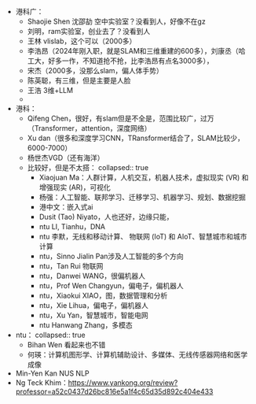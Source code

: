 - 港科广：
	- Shaojie Shen 沈邵劼 空中实验室？没看到人，好像不在gz
	- 刘明，ram实验室，创业去了？没看到人
	- 王林 vlislab，这个可以（2000多）
	- 李浩昂（2024年刚入职，就是SLAM和三维重建的600多），刘康丞（哈工大，好多一作，不知道抢不抢，比李浩昂有点名3000多），
	- 宋杰（2000多，没那么slam，偏人体手势）
	- 陈英聪，有三维，但是主要是人脸
	- 王浩 3维+LLM
	-
- 港科：
	- Qifeng Chen，很好，有slam但是不全是，范围比较广，过万（Transformer，attention，深度网络）
	- Xu dan（很多和深度学习CNN，TRansformer结合了，SLAM比较少，6000-7000）
	- 杨世杰VGD（还有海洋）
	- 比较好，但是不太搭：
	  collapsed:: true
		- Xiaojuan Ma：人群计算，人机交互，机器人技术，虚拟现实 (VR) 和增强现实 (AR)，可视化
		- 杨强：人工智能、联邦学习、迁移学习、机器学习、规划、数据挖掘
		- 港中文：嵌入式ai
		- Dusit (Tao) Niyato，人也还好，边缘只能，
		- ntu LI, Tianhu，DNA
		- ntu 李默，无线和移动计算、 物联网 (IoT) 和 AIoT、智慧城市和城市计算
		- ntu，Sinno Jialin Pan涉及人工智能的多个方向
		- ntu，Tan Rui 物联网
		- ntu，Danwei WANG，很偏机器人
		- ntu，Prof Wen Changyun，偏电子，偏机器人
		- ntu，Xiaokui XIAO，图，数据管理和分析
		- ntu，Xie Lihua，偏电子，偏机器人
		- ntu，Xu Yan，智慧城市，智能电网
		- ntu Hanwang Zhang，多模态
- ntu：
  collapsed:: true
	- Bihan Wen 看起来也不错
	- 何瑛：计算机图形学、计算机辅助设计、多媒体、无线传感器网络和医学成像
- Min-Yen Kan NUS NLP
- Ng Teck Khim：https://www.yankong.org/review?professor=a52c0437d26bc816e5a1f4c65d35d892c404e433